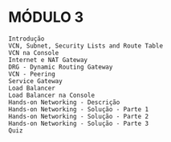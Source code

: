 # MÓDULO 3

    Introdução
    VCN, Subnet, Security Lists and Route Table
    VCN na Console
    Internet e NAT Gateway
    DRG - Dynamic Routing Gateway
    VCN - Peering
    Service Gateway
    Load Balancer
    Load Balancer na Console
    Hands-on Networking - Descrição
    Hands-on Networking - Solução - Parte 1
    Hands-on Networking - Solução - Parte 2
    Hands-on Networking - Solução - Parte 3
    Quiz

